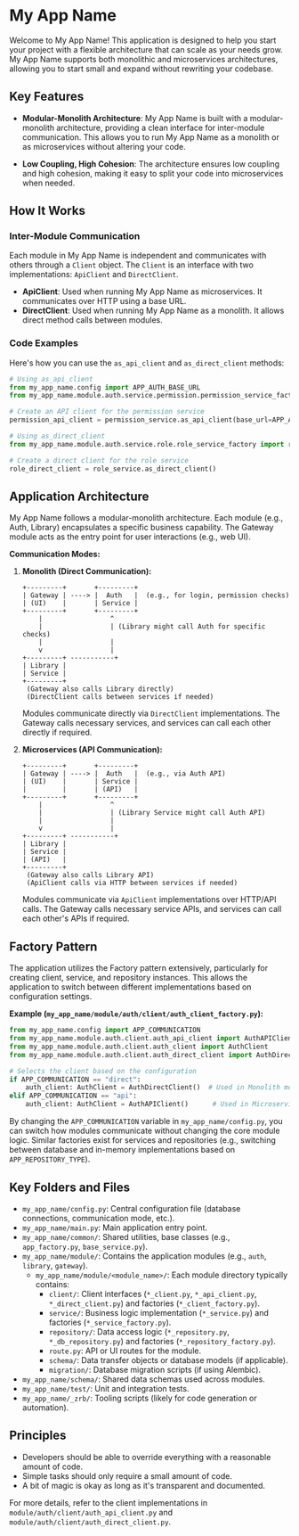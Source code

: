 # My App Name

Welcome to My App Name! This application is designed to help you start your project with a flexible architecture that can scale as your needs grow. My App Name supports both monolithic and microservices architectures, allowing you to start small and expand without rewriting your codebase.

## Key Features

- **Modular-Monolith Architecture**: My App Name is built with a modular-monolith architecture, providing a clean interface for inter-module communication. This allows you to run My App Name as a monolith or as microservices without altering your code.

- **Low Coupling, High Cohesion**: The architecture ensures low coupling and high cohesion, making it easy to split your code into microservices when needed.

## How It Works

### Inter-Module Communication

Each module in My App Name is independent and communicates with others through a `Client` object. The `Client` is an interface with two implementations: `ApiClient` and `DirectClient`.

- **ApiClient**: Used when running My App Name as microservices. It communicates over HTTP using a base URL.
- **DirectClient**: Used when running My App Name as a monolith. It allows direct method calls between modules.

### Code Examples

Here's how you can use the `as_api_client` and `as_direct_client` methods:

```python
# Using as_api_client
from my_app_name.config import APP_AUTH_BASE_URL
from my_app_name.module.auth.service.permission.permission_service_factory import permission_service

# Create an API client for the permission service
permission_api_client = permission_service.as_api_client(base_url=APP_AUTH_BASE_URL)

# Using as_direct_client
from my_app_name.module.auth.service.role.role_service_factory import role_service

# Create a direct client for the role service
role_direct_client = role_service.as_direct_client()
```
## Application Architecture

My App Name follows a modular-monolith architecture. Each module (e.g., Auth, Library) encapsulates a specific business capability. The Gateway module acts as the entry point for user interactions (e.g., web UI).

**Communication Modes:**

1.  **Monolith (Direct Communication):**
    ```
    +---------+       +---------+
    | Gateway | ----> |  Auth   |  (e.g., for login, permission checks)
    | (UI)    |       | Service |
    +---------+       +---------+
        |                 ^
        |                 | (Library might call Auth for specific checks)
        |                 |
        v                 |
    +---------+ -----------+
    | Library |
    | Service |
    +---------+
     (Gateway also calls Library directly)
     (DirectClient calls between services if needed)
    ```
    Modules communicate directly via `DirectClient` implementations. The Gateway calls necessary services, and services can call each other directly if required.

2.  **Microservices (API Communication):**
    ```
    +---------+       +---------+
    | Gateway | ----> |  Auth   |  (e.g., via Auth API)
    | (UI)    |       | Service |
    |         |       | (API)   |
    +---------+       +---------+
        |                 ^
        |                 | (Library Service might call Auth API)
        |                 |
        v                 |
    +---------+ -----------+
    | Library |
    | Service |
    | (API)   |
    +---------+
     (Gateway also calls Library API)
     (ApiClient calls via HTTP between services if needed)
    ```
    Modules communicate via `ApiClient` implementations over HTTP/API calls. The Gateway calls necessary service APIs, and services can call each other's APIs if required.

## Factory Pattern

The application utilizes the Factory pattern extensively, particularly for creating client, service, and repository instances. This allows the application to switch between different implementations based on configuration settings.

**Example (`my_app_name/module/auth/client/auth_client_factory.py`):**

```python
from my_app_name.config import APP_COMMUNICATION
from my_app_name.module.auth.client.auth_api_client import AuthAPIClient
from my_app_name.module.auth.client.auth_client import AuthClient
from my_app_name.module.auth.client.auth_direct_client import AuthDirectClient

# Selects the client based on the configuration
if APP_COMMUNICATION == "direct":
    auth_client: AuthClient = AuthDirectClient()  # Used in Monolith mode
elif APP_COMMUNICATION == "api":
    auth_client: AuthClient = AuthAPIClient()      # Used in Microservices mode
```

By changing the `APP_COMMUNICATION` variable in `my_app_name/config.py`, you can switch how modules communicate without changing the core module logic. Similar factories exist for services and repositories (e.g., switching between database and in-memory implementations based on `APP_REPOSITORY_TYPE`).

## Key Folders and Files

-   `my_app_name/config.py`: Central configuration file (database connections, communication mode, etc.).
-   `my_app_name/main.py`: Main application entry point.
-   `my_app_name/common/`: Shared utilities, base classes (e.g., `app_factory.py`, `base_service.py`).
-   `my_app_name/module/`: Contains the application modules (e.g., `auth`, `library`, `gateway`).
    -   `my_app_name/module/<module_name>/`: Each module directory typically contains:
        -   `client/`: Client interfaces (`*_client.py`, `*_api_client.py`, `*_direct_client.py`) and factories (`*_client_factory.py`).
        -   `service/`: Business logic implementation (`*_service.py`) and factories (`*_service_factory.py`).
        -   `repository/`: Data access logic (`*_repository.py`, `*_db_repository.py`) and factories (`*_repository_factory.py`).
        -   `route.py`: API or UI routes for the module.
        -   `schema/`: Data transfer objects or database models (if applicable).
        -   `migration/`: Database migration scripts (if using Alembic).
-   `my_app_name/schema/`: Shared data schemas used across modules.
-   `my_app_name/test/`: Unit and integration tests.
-   `my_app_name/_zrb/`: Tooling scripts (likely for code generation or automation).


## Principles

- Developers should be able to override everything with a reasonable amount of code.
- Simple tasks should only require a small amount of code.
- A bit of magic is okay as long as it's transparent and documented.

For more details, refer to the client implementations in `module/auth/client/auth_api_client.py` and `module/auth/client/auth_direct_client.py`.